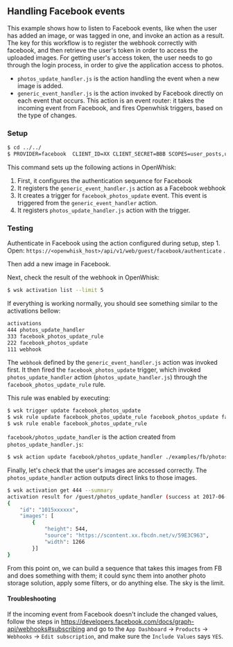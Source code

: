 ## Handling Facebook events

This example shows how to listen to Facebook events, like when the user has added an image, or was tagged in one, and invoke an action as a result. The key for this workflow is to register the webhook correctly with facebook, and then retrieve the user's token in order to access the uploaded images. For getting user's access token, the user needs to go through the login process, in order to give the application access to photos.

* `photos_update_handler.js` is the action handling the event when a new image is added.
* `generic_event_handler.js` is the action invoked by Facebook directly on each event that occurs. This action is an event router: it takes the incoming event from Facebook, and fires Openwhisk triggers, based on the type of changes.


### Setup

  ```bash
  $ cd ../../
  $ PROVIDER=facebook  CLIENT_ID=XX CLIENT_SECRET=BBB SCOPES=user_posts,user_photos make examples-fb
  ```
This command sets up the following actions in OpenWhisk:
1. First, it configures the authentication sequence for Facebook
2. It registers the `generic_event_handler.js` action as a Facebook webhook
3. It creates a trigger for `facebook_photos_update` event. This event is triggered from the `generic_event_handler` action.
4. It registers `photos_update_handler.js` action with the trigger.

### Testing

Authenticate in Facebook using the action configured during setup, step 1. Open:  `https://<openwhisk_host>/api/v1/web/guest/facebook/authenticate` .

Then add a new image in Facebook.

Next, check the result of the webhook in OpenWhisk:

```bash
$ wsk activation list --limit 5
```

If everything is working normally, you should see something similar to the activations bellow:

```bash
activations
444 photos_update_handler
333 facebook_photos_update_rule
222 facebook_photos_update
111 webhook
```

The `webhook` defined by the `generic_event_handler.js` action was invoked first. It then fired the `facebook_photos_update` trigger, which invoked `photos_update_handler` action (`photos_update_handler.js`) through the `facebook_photos_update_rule` rule.

This rule was enabled by executing:

```bash
$ wsk trigger update facebook_photos_update
$ wsk rule update facebook_photos_update_rule facebook_photos_update facebook/photos_update_handler
$ wsk rule enable facebook_photos_update_rule
```

`facebook/photos_update_handler` is the action created from `photos_update_handler.js`:

```bash
$ wsk action update facebook/photos_update_handler ./examples/fb/photos_update_handler.js
```


Finally, let's check that the user's images are accessed correctly. The `photos_update_handler` action outputs direct links to those images.

```bash
$ wsk activation get 444 --summary
activation result for /guest/photos_update_handler (success at 2017-06-23 03:37:03 -0700 PDT)
{
    "id": "1015xxxxxx",
    "images": [
        {
            "height": 544,
            "source": "https://scontent.xx.fbcdn.net/v/59E3C963",
            "width": 1266
        }]
}
```

From this point on, we can build a sequence that takes this images from FB and does something with them; it could sync them into another photo storage solution, apply some filters, or do anything else. The sky is the limit.

#### Troubleshooting
If the incoming event from Facebook doesn't include the changed values, follow the steps in https://developers.facebook.com/docs/graph-api/webhooks#subscribing and go to the `App Dashboard` -> `Products` -> `Webhooks` -> `Edit subscription`, and make sure the `Include Values` says `YES`.
